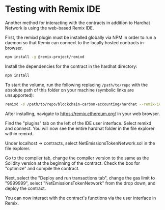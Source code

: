 # Testing with Remix IDE

Another method for interacting with the contracts in addition to Hardhat Network is using the web-based Remix IDE.

First, the remixd plugin must be installed globally via NPM in order to run a daemon so that Remix can connect to the locally hosted contracts in-browser.

```bash
npm install -g @remix-project/remixd
```

Install the dependencies for the contract in the hardhat directory:

```bash
npm install
```

To start the volume, run the following replacing `/path/to/repo` with the absolute path of this folder on your machine (symbolic links are unsupported):

```bash
remixd -s /path/to/repo/blockchain-carbon-accounting/hardhat --remix-ide https://remix.ethereum.org
```

After installing, navigate to https://remix.ethereum.org/ in your web browser.

Find the "plugins" tab on the left of the IDE user interface. Select remixd and connect. You will now see the entire hardhat folder in the file explorer within remixd.

Under localhost -> contracts, select NetEmissionsTokenNetwork.sol in the file explorer.

Go to the compiler tab, change the compiler version to the same as the Solidity version at the beginning of the contract.  Check the box for "optimize" and compile the contract.

Next, select the "Deploy and run transactions tab", change the gas limit to "9999999", select "NetEmissionsTokenNetwork" from the drop down, and deploy the contract.

You can now interact with the contract's functions via the user interface in Remix.
